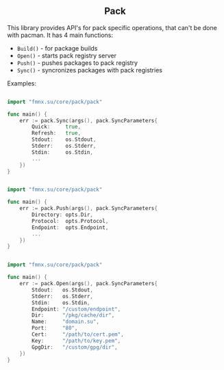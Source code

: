 <h2 align="center">Pack</h2>

This library provides API's for pack specific operations, that can't be done with pacman.
It has 4 main functions:

- `Build()` - for package builds
- `Open()` - starts pack registry server
- `Push()` - pushes packages to pack registry
- `Sync()` - syncronizes packages with pack registries

Examples:

```go

import "fmnx.su/core/pack/pack"

func main() {
    err := pack.Sync(args(), pack.SyncParameters{
        Quick:     true,
        Refresh:   true,
        Stdout:    os.Stdout,
        Stderr:    os.Stderr,
        Stdin:     os.Stdin,
        ...
    })
}

```

```go

import "fmnx.su/core/pack/pack"

func main() {
    err := pack.Push(args(), pack.SyncParameters{
        Directory: opts.Dir,
        Protocol:  opts.Protocol,
        Endpoint:  opts.Endpoint,
        ...
    })
}

```

```go

import "fmnx.su/core/pack/pack"

func main() {
    err := pack.Open(args(), pack.SyncParameters{
        Stdout:   os.Stdout,
        Stderr:   os.Stderr,
        Stdin:    os.Stdin,
        Endpoint: "/custom/endpoint",
        Dir:      "/pkg/cache/dir",
        Name:     "domain.su",
        Port:     "80",
        Cert:     "/path/to/cert.pem",
        Key:      "/path/to/key.pem",
        GpgDir:   "/custom/gpg/dir",
    })
}

```
